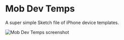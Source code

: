 # Mob Dev Temps

A super simple Sketch file of iPhone device templates.

![Mob Dev Temps screenshot](https://raw.githubusercontent.com/awwwry/mob-dev-temps/master/mobile-device-templates.png)
